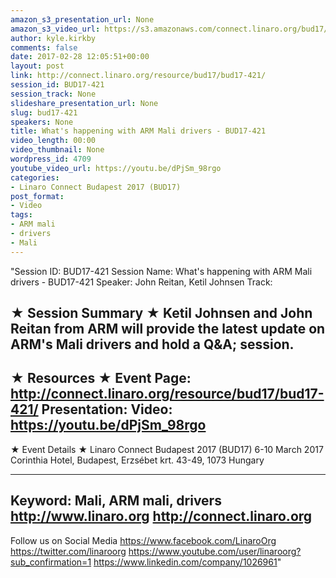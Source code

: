 ```yaml
---
amazon_s3_presentation_url: None
amazon_s3_video_url: https://s3.amazonaws.com/connect.linaro.org/bud17/Videos/Thursday/BUD17-421%20What%27s%20happening%20with%20ARM%20Mali%20drivers.mp4
author: kyle.kirkby
comments: false
date: 2017-02-28 12:05:51+00:00
layout: post
link: http://connect.linaro.org/resource/bud17/bud17-421/
session_id: BUD17-421
session_track: None
slideshare_presentation_url: None
slug: bud17-421
speakers: None
title: What's happening with ARM Mali drivers - BUD17-421
video_length: 00:00
video_thumbnail: None
wordpress_id: 4709
youtube_video_url: https://youtu.be/dPjSm_98rgo
categories:
- Linaro Connect Budapest 2017 (BUD17)
post_format:
- Video
tags:
- ARM mali
- drivers
- Mali
---
```


"Session ID: BUD17-421
Session Name: What's happening with ARM Mali drivers - BUD17-421
Speaker: John Reitan, 
Ketil Johnsen
Track: 


★ Session Summary ★
Ketil Johnsen and John Reitan from ARM will provide the latest update on ARM's Mali drivers and hold a Q&A; session.
---------------------------------------------------
★ Resources ★
Event Page: http://connect.linaro.org/resource/bud17/bud17-421/
Presentation: 
Video: https://youtu.be/dPjSm_98rgo
 ---------------------------------------------------

★ Event Details ★
Linaro Connect Budapest 2017 (BUD17)
6-10 March 2017
Corinthia Hotel, Budapest,
Erzsébet krt. 43-49,
1073 Hungary

---------------------------------------------------
Keyword: Mali, ARM mali, drivers
http://www.linaro.org
http://connect.linaro.org
---------------------------------------------------
Follow us on Social Media
https://www.facebook.com/LinaroOrg
https://twitter.com/linaroorg
https://www.youtube.com/user/linaroorg?sub_confirmation=1
https://www.linkedin.com/company/1026961"
